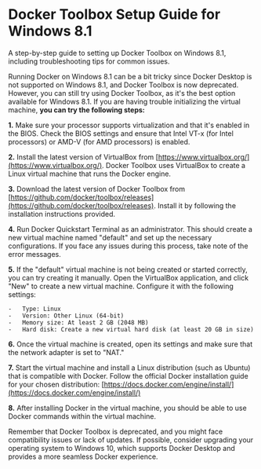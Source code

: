 # Docker Toolbox Setup Guide for Windows 8.1
A step-by-step guide to setting up Docker Toolbox on Windows 8.1, including troubleshooting tips for common issues.


Running Docker on Windows 8.1 can be a bit tricky since Docker Desktop is not supported on Windows 8.1, and Docker Toolbox is now deprecated. However, you can still try using Docker Toolbox, as it's the best option available for Windows 8.1. If you are having trouble initializing the virtual machine, **you can try the following steps:**

**1.**  Make sure your processor supports virtualization and that it's enabled in the BIOS. Check the BIOS settings and ensure that Intel VT-x (for Intel processors) or AMD-V (for AMD processors) is enabled.
    
**2.**  Install the latest version of VirtualBox from [https://www.virtualbox.org/](https://www.virtualbox.org/). Docker Toolbox uses VirtualBox to create a Linux virtual machine that runs the Docker engine.
    
**3.**  Download the latest version of Docker Toolbox from [https://github.com/docker/toolbox/releases](https://github.com/docker/toolbox/releases). Install it by following the installation instructions provided.
    
**4.**  Run Docker Quickstart Terminal as an administrator. This should create a new virtual machine named "default" and set up the necessary configurations. If you face any issues during this process, take note of the error messages.
    
**5.**  If the "default" virtual machine is not being created or started correctly, you can try creating it manually. Open the VirtualBox application, and click "New" to create a new virtual machine. Configure it with the following settings:
    
    -   Type: Linux
    -   Version: Other Linux (64-bit)
    -   Memory size: At least 2 GB (2048 MB)
    -   Hard disk: Create a new virtual hard disk (at least 20 GB in size)
**6.**  Once the virtual machine is created, open its settings and make sure that the network adapter is set to "NAT."
    
**7.**  Start the virtual machine and install a Linux distribution (such as Ubuntu) that is compatible with Docker. Follow the official Docker installation guide for your chosen distribution: [https://docs.docker.com/engine/install/](https://docs.docker.com/engine/install/)
    
**8.**  After installing Docker in the virtual machine, you should be able to use Docker commands within the virtual machine.
    

Remember that Docker Toolbox is deprecated, and you might face compatibility issues or lack of updates. If possible, consider upgrading your operating system to Windows 10, which supports Docker Desktop and provides a more seamless Docker experience.
